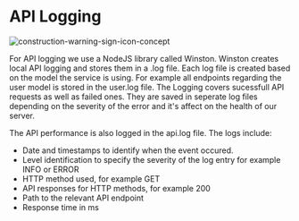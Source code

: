 # API Logging
![construction-warning-sign-icon-concept](https://github.com/user-attachments/assets/9fea6096-3869-4652-b3de-defd5fc06244)

For API logging we use a NodeJS library called Winston. Winston creates local API logging and stores them in a .log file. Each log file is created based on the model the service is using. For example all endpoints regarding the user model is stored in the user.log file. The Logging covers sucessfull API requests as well as failed ones. They are saved in seperate log files depending on the severity of the error and it's affect on the health of our server. 

The API performance is also logged in the api.log file. The logs include:
- Date and timestamps to identify when the event occured.
- Level identification to specify the severity of the log entry for example INFO or ERROR 
- HTTP method used, for example GET
- API responses for HTTP methods, for example 200
- Path to the relevant API endpoint 
- Response time in ms

